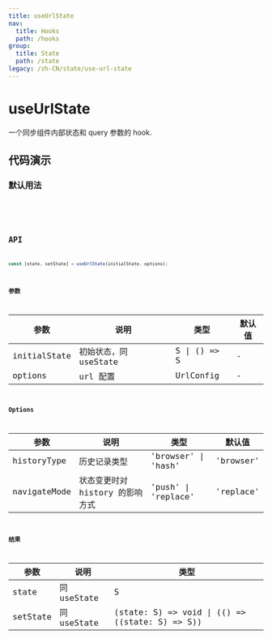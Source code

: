 ```yaml
---
title: useUrlState
nav:
  title: Hooks
  path: /hooks
group:
  title: State
  path: /state
legacy: /zh-CN/state/use-url-state
---
```


# useUrlState

一个同步组件内部状态和 query 参数的 hook.

## 代码演示

### 默认用法

<code src="./demo/demo1.tsx" />

<code src="./demo/demo2.tsx" />

## API

```typescript
const [state, setState] = useUrlState(initialState, options);
```

### 参数

| 参数    | 说明                                         | 类型                   | 默认值 |
|---------|----------------------------------------------|------------------------|--------|
| initialState | 初始状态，同 useState                       | S \| () => S                    | -      |
| options | url 配置                       | UrlConfig                    | -      |

### Options

| 参数    | 说明                                         | 类型                   | 默认值 |
|------|--------------|--------|--------|
| historyType | 历史记录类型  | 'browser' \| 'hash' |  'browser' | { getter: (url: string) => S, setter: (state: S) => string }  |
| navigateMode | 状态变更时对 history 的影响方式 | 'push' \| 'replace' | 'replace'    |

### 结果

| 参数     | 说明                                     | 类型       |
|----------|------------------------------------------|------------|
| state  | 同 useState                             | S    |
| setState     | 同 useState                             |  (state: S) => void \| (() => ((state: S) => S))      |
